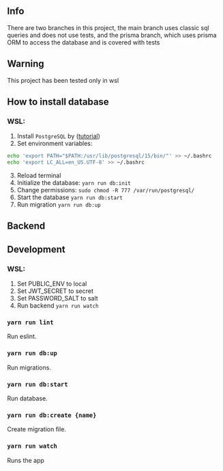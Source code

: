 ## Info

There are two branches in this project, the main branch uses classic sql queries and does not use tests, and the prisma branch, which uses prisma ORM to access the database and is covered with tests

## Warning

This project has been tested only in wsl

## How to install database

### WSL:

1. Install `PostgreSQL` by ([tutorial](https://www.cybertec-postgresql.com/en/postgresql-on-wsl2-for-windows-install-and-setup/#highlighter_741240))
2. Set environment variables:

```sh
echo 'export PATH="$PATH:/usr/lib/postgresql/15/bin/"' >> ~/.bashrc
echo 'export LC_ALL=en_US.UTF-8' >> ~/.bashrc
```

3. Reload terminal
4. Initialize the database: `yarn run db:init`
5. Change permissions: `sudo chmod -R 777 /var/run/postgresql/`
6. Start the database `yarn run db:start`
7. Run migration `yarn run db:up`

## Backend

## Development

### WSL:

1. Set PUBLIC_ENV to local
2. Set JWT_SECRET to secret
3. Set PASSWORD_SALT to salt
4. Run backend `yarn run watch`

### `yarn run lint`

Run eslint.

### `yarn run db:up`

Run migrations.

### `yarn run db:start`

Run database.

### `yarn run db:create {name}`

Create migration file.

### `yarn run watch`

Runs the app
